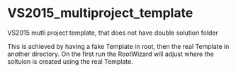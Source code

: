 # VS2015_multiproject_template
VS2015 mutli project template, that does not have double solution folder

This is achieved by having a fake Template in root, then the real Template in another directory.  On the first run the RootWizard will adjust where the soltuion is created using the real Template.

